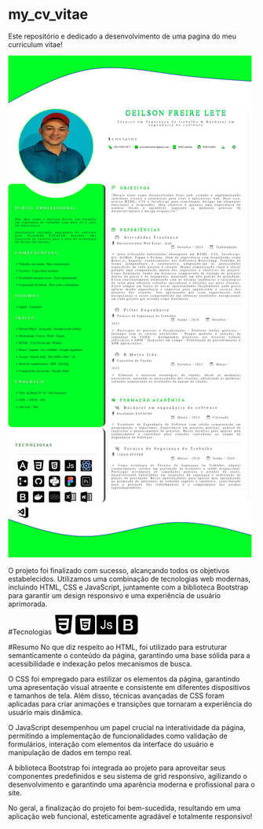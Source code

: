 # my_cv_vitae
Este repositório e dedicado a desenvolvimento de uma pagina do meu curriculum vitae!

<img src="packs/img_readme/cv.jpg" alt="Curriculum Vitae">

O projeto foi finalizado com sucesso, alcançando todos os objetivos estabelecidos. Utilizamos uma combinação de tecnologias web modernas, incluindo HTML, CSS e JavaScript, juntamente com a biblioteca Bootstrap para garantir um design responsivo e uma experiência de usuário aprimorada.


#Tecnologias
<img src="packs/skills/css-3.png" wwidth="40" height="40" alt="CSS" title="Linguagem de estilização CSS">
<img src="packs/skills/html-5.png" wwidth="40" height="40" alt="HTML" title="Linguagem de marcação HTML">
<img src="packs/skills/js.png" wwidth="40" height="40" alt="JavaScript" title="Linguagem de programação JavaScript">
<img src="packs/skills/bootstrap.png" wwidth="40" height="40" alt="Bootstrap" title="framework CSS Bootstrap">



#Resumo
No que diz respeito ao HTML, foi utilizado para estruturar semanticamente o conteúdo da página, garantindo uma base sólida para a acessibilidade e indexação pelos mecanismos de busca.

O CSS foi empregado para estilizar os elementos da página, garantindo uma apresentação visual atraente e consistente em diferentes dispositivos e tamanhos de tela. Além disso, técnicas avançadas de CSS foram aplicadas para criar animações e transições que tornaram a experiência do usuário mais dinâmica.

O JavaScript desempenhou um papel crucial na interatividade da página, permitindo a implementação de funcionalidades como validação de formulários, interação com elementos da interface do usuário e manipulação de dados em tempo real.

A biblioteca Bootstrap foi integrada ao projeto para aproveitar seus componentes predefinidos e seu sistema de grid responsivo, agilizando o desenvolvimento e garantindo uma aparência moderna e profissional para o site.

No geral, a finalização do projeto foi bem-sucedida, resultando em uma aplicação web funcional, esteticamente agradável e totalmente responsivo! 
